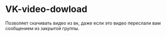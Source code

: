 # VK-video-dowload
Позволяет скачивать видео из вк, даже если это видео переслали вам сообщением из закрытой группы.
